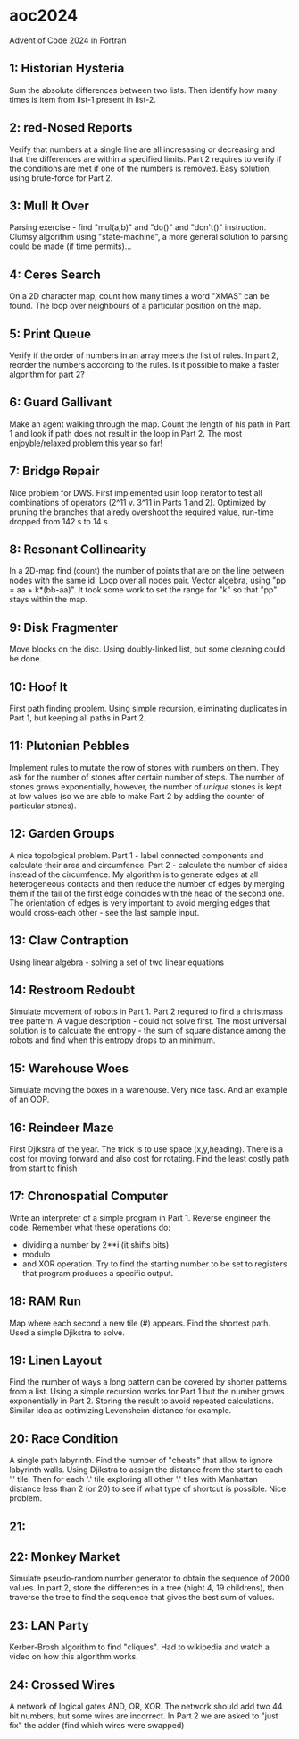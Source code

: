 # aoc2024
Advent of Code 2024 in Fortran

## 1: Historian Hysteria
Sum the absolute differences between two lists.
Then identify how many times is item from list-1 present in list-2.

## 2: red-Nosed Reports
Verify that numbers at a single line are all incresasing or decreasing
and that the differences are within a specified limits. Part 2 requires
to verify if the conditions are met if one of the numbers is removed.
Easy solution, using brute-force for Part 2.

## 3: Mull It Over
Parsing exercise - find "mul(a,b)" and "do()" and "don't()" instruction.
Clumsy algorithm using "state-machine", a more general solution to
parsing could be made (if time permits)...

## 4: Ceres Search
On a 2D character map, count how many times a word "XMAS" can be found.
The loop over neighbours of a particular position on the map.

## 5: Print Queue
Verify if the order of numbers in an array meets the list of rules.
In part 2, reorder the numbers according to the rules.
Is it possible to make a faster algorithm for part 2?

## 6: Guard Gallivant
Make an agent walking through the map. Count the length of his path in Part 1
and look if path does not result in the loop in Part 2.
The most enjoyble/relaxed problem this year so far!

## 7: Bridge Repair
Nice problem for DWS. First implemented usin loop iterator to test all
combinations of operators (2^11 v. 3^11 in Parts 1 and 2).
Optimized by pruning the branches that alredy overshoot the required value,
run-time dropped from 142 s to 14 s.

## 8: Resonant Collinearity
In a 2D-map find (count) the number of points that are on the line between
nodes with the same id. Loop over all nodes pair.
Vector algebra, using "pp = aa + k*(bb-aa)". It took some work to set the
range for "k" so that "pp" stays within the map.

## 9: Disk Fragmenter
Move blocks on the disc. Using doubly-linked list, but some cleaning could
be done.

## 10: Hoof It
First path finding problem. Using simple recursion, eliminating duplicates
in Part 1, but keeping all paths in Part 2.

## 11: Plutonian Pebbles
Implement rules to mutate the row of stones with numbers on them.
They ask for the number of stones after certain number of steps.
The number of stones grows exponentially, however, the number of *unique*
stones is kept at low values (so we are able to make Part 2 by adding
the counter of particular stones).

## 12: Garden Groups
A nice topological problem. Part 1 - label connected components and calculate
their area and circumfence. Part 2 - calculate the number of sides instead of
the circumfence. My algorithm is to generate edges at all heterogeneous
contacts and then reduce the number of edges by merging them if the tail of
the first edge coincides with the head of the second one. The orientation
of edges is very important to avoid merging edges that would cross-each
other - see the last sample input.

## 13: Claw Contraption
Using linear algebra - solving a set of two linear equations

## 14: Restroom Redoubt
Simulate movement of robots in Part 1. Part 2 required to find a christmass
tree pattern. A vague description - could not solve first. The most universal
solution is to calculate the entropy - the sum of square distance among the
robots and find when this entropy drops to an minimum.

## 15: Warehouse Woes
Simulate moving the boxes in a warehouse. Very nice task. And an example of
an OOP.

## 16: Reindeer Maze
First Djikstra of the year. The trick is to use space (x,y,heading). There is a
cost for moving forward and also cost for rotating. Find the least costly path
from start to finish

## 17: Chronospatial Computer
Write an interpreter of a simple program in Part 1. Reverse engineer the code.
Remember what these operations do:
- dividing a number by 2**i (it shifts bits)
- modulo
- and XOR operation.
Try to find the starting number to be set to registers that program produces
a specific output.

## 18: RAM Run
Map where each second a new tile (#) appears. Find the shortest path. 
Used a simple Djikstra to solve.

## 19: Linen Layout
Find the number of ways a long pattern can be covered by shorter patterns from 
a list. Using a simple recursion works for Part 1 but the number grows
exponentially in Part 2. Storing the result to avoid repeated calculations.
Similar idea as optimizing Levensheim distance for example.

## 20: Race Condition
A single path labyrinth. Find the number of "cheats" that allow to ignore
labyrinth walls. Using Djikstra to assign the distance from the start to
each '.' tile. Then for each '.' tile exploring all other '.' tiles with
Manhattan distance less than 2 (or 20) to see if what type of shortcut is
possible. Nice problem.

## 21:

## 22: Monkey Market
Simulate pseudo-random number generator to obtain the sequence of 2000 values.
In part 2, store the differences in a tree (hight 4, 19 childrens), then
traverse the tree to find the sequence that gives the best sum of values.

## 23: LAN Party
Kerber-Brosh algorithm to find "cliques". Had to wikipedia and watch a video
on how this algorithm works.

## 24: Crossed Wires 
A network of logical gates AND, OR, XOR. The network should add two 44 bit
numbers, but some wires are incorrect. In Part 2 we are asked to 
"just fix" the adder (find which wires were swapped)
